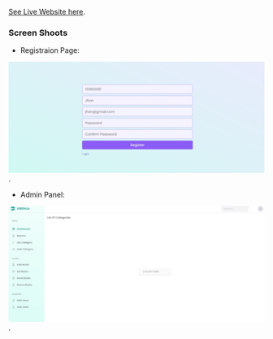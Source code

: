 [See Live Website here](https://greenlib.herokuapp.com).

### Screen Shoots

-   Registraion Page:

![img1](/public/img/img1.jpg).

-   Admin Panel:

![img1](/public/img/img2.jpg).
